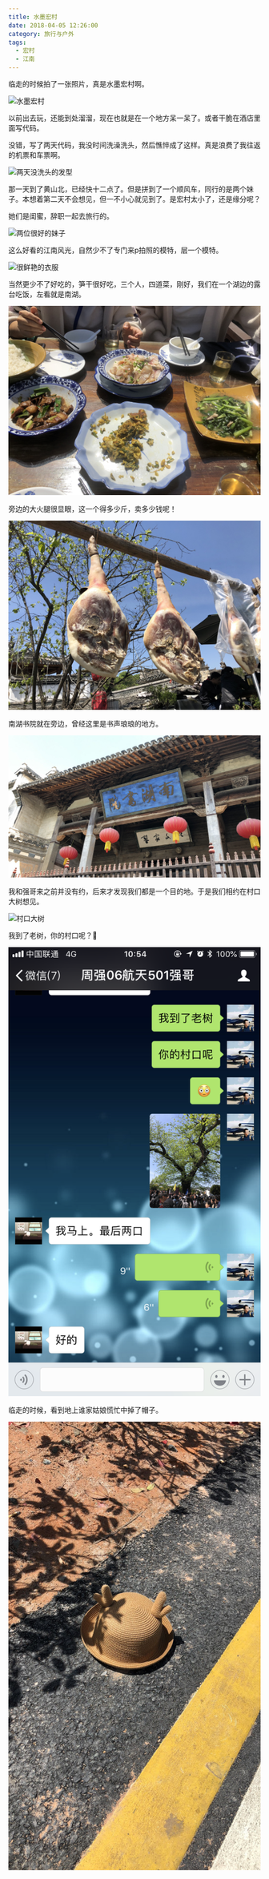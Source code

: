 ```yaml
---
title: 水墨宏村
date: 2018-04-05 12:26:00
category: 旅行与户外
tags:
  - 宏村
  - 江南
---
```


临走的时候拍了一张照片，真是水墨宏村啊。

![水墨宏村](水墨宏村/1.jpg)

<!--more-->

以前出去玩，还能到处溜溜，现在也就是在一个地方呆一呆了。或者干脆在酒店里面写代码。

没错，写了两天代码，我没时间洗澡洗头，然后憔悴成了这样。真是浪费了我往返的机票和车票啊。

![两天没洗头的发型](水墨宏村/4.JPG)

那一天到了黄山北，已经快十二点了。但是拼到了一个顺风车，同行的是两个妹子。本想着第二天不会想见，但一不小心就见到了。是宏村太小了，还是缘分呢？

她们是闺蜜，辞职一起去旅行的。

![两位很好的妹子](水墨宏村/5.JPG)

这么好看的江南风光，自然少不了专门来p拍照的模特，层一个模特。

![很鲜艳的衣服](水墨宏村/11.JPG)

当然更少不了好吃的，笋干很好吃，三个人，四道菜，刚好，我们在一个湖边的露台吃饭，左看就是南湖。

![光顾着吃了，拍照不重要](水墨宏村/7.JPG)

旁边的大火腿很显眼，这一个得多少斤，卖多少钱呢！

![超级大火腿](水墨宏村/10.JPG)

南湖书院就在旁边，曾经这里是书声琅琅的地方。


![南湖书院](水墨宏村/8.JPG)

我和强哥来之前并没有约，后来才发现我们都是一个目的地。于是我们相约在村口大树想见。


![村口大树](水墨宏村/2.JPG)

我到了老树，你的村口呢？

![最后还是见到了](水墨宏村/3.PNG)

临走的时候，看到地上谁家姑娘慌忙中掉了帽子。

![遗失的美好](水墨宏村/9.JPG)













